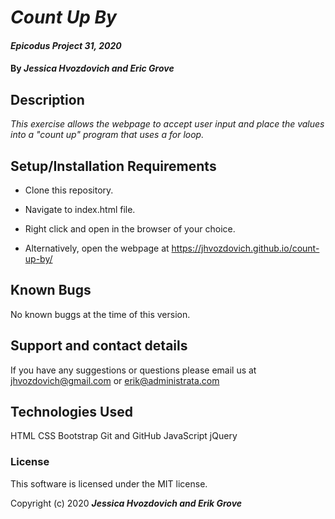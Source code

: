 # _Count Up By_

#### _Epicodus Project  31, 2020_

#### By _**Jessica Hvozdovich and Eric Grove**_

## Description

_This exercise allows the webpage to accept user input and place the values into a "count up" program that uses a for loop._

## Setup/Installation Requirements

* Clone this repository.
* Navigate to index.html file.
* Right click and open in the browser of your choice.

* Alternatively, open the webpage at https://jhvozdovich.github.io/count-up-by/


## Known Bugs

No known buggs at the time of this version.

## Support and contact details

If you have any suggestions or questions please email us at jhvozdovich@gmail.com or erik@administrata.com

## Technologies Used

HTML
CSS
Bootstrap
Git and GitHub
JavaScript
jQuery

### License

This software is licensed under the MIT license.

Copyright (c) 2020 **_Jessica Hvozdovich and Erik Grove_**